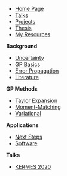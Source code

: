 <!-- SideBar -->

* [Home Page](README.md)
* [Talks](talks/README.md)
* [Projects](projects/README.md)
* [Thesis](thesis/README.md)
* [My Resources](resources/README.md)

**Background**
* [Uncertainty](projects/egps/uncertainty.md)
* [GP Basics](projects/egps/basics.md)
* [Error Propagation](projects/egps/error_propagation.md)
* [Literature](projects/egps/literature.md)

**GP Methods**
* [Taylor Expansion](projects/egps/taylor.md)
* [Moment-Matching](projects/egps/mm.md)
* [Variational](projects/egps/vi.md)

**Applications**
* [Next Steps](projects/egps/next.md)
* [Software](projects/egps/software.md)

**Talks**
* [KERMES 2020](talks/2020_kermes_egp.md)